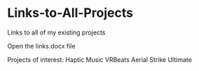 # Links-to-All-Projects
Links to all of my existing projects

Open the links.docx file

Projects of interest:
Haptic Music
VRBeats
Aerial Strike Ultimate
